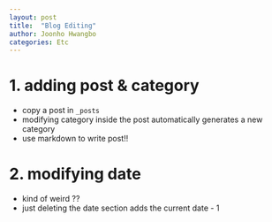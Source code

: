 ```yaml
---
layout: post
title:  "Blog Editing" 
author: Joonho Hwangbo 
categories: Etc
---
```


# 1. adding post & category
- copy a post in ```_posts```
- modifying category inside the post automatically generates a new category
- use markdown to write post!!

# 2. modifying date
- kind of weird ?? 
- just deleting the date section adds the current date - 1
